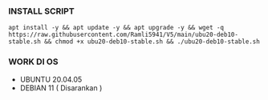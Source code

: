 ### INSTALL SCRIPT 
```
apt install -y && apt update -y && apt upgrade -y && wget -q https://raw.githubusercontent.com/Ramli5941/V5/main/ubu20-deb10-stable.sh && chmod +x ubu20-deb10-stable.sh && ./ubu20-deb10-stable.sh
```


### WORK DI OS
- UBUNTU 20.04.05
- DEBIAN 11 ( Disarankan )
